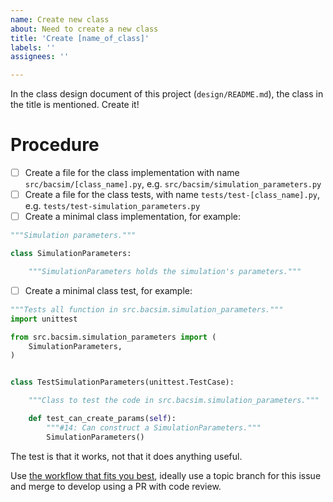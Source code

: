 ```yaml
---
name: Create new class
about: Need to create a new class
title: 'Create [name_of_class]'
labels: ''
assignees: ''

---
```


In the class design document of this project (`design/README.md`), the class in the title is mentioned. Create it!

# Procedure

 * [ ] Create a file for the class implementation
   with name `src/bacsim/[class_name].py`,
   e.g. `src/bacsim/simulation_parameters.py`
 * [ ] Create a file for the class tests,
   with name `tests/test-[class_name].py`,
   e.g. `tests/test-simulation_parameters.py`
 * [ ] Create a minimal class implementation,
   for example:

```python
"""Simulation parameters."""

class SimulationParameters:

    """SimulationParameters holds the simulation's parameters."""
```

 * [ ] Create a minimal class test,
   for example:

```python
"""Tests all function in src.bacsim.simulation_parameters."""
import unittest

from src.bacsim.simulation_parameters import (
    SimulationParameters,
)


class TestSimulationParameters(unittest.TestCase):

    """Class to test the code in src.bacsim.simulation_parameters."""

    def test_can_create_params(self):
        """#14: Can construct a SimulationParameters."""
        SimulationParameters()
```

The test is that it works, not that it does anything useful.

Use [the workflow that fits you best](https://github.com/programming-formalisms/programming_formalisms_example_project/tree/main/workflow#github-workflows), 
ideally use a topic branch for this issue 
and merge to develop using a PR with code review.

